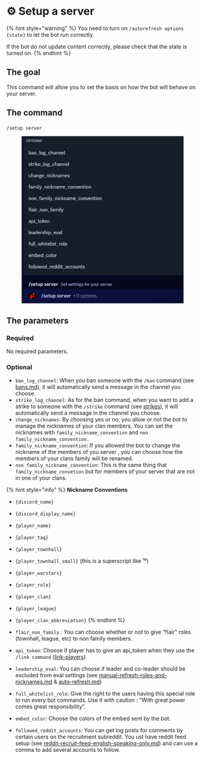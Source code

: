 # ⚙️ Setup a server

{% hint style="warning" %}
You need to turn on `/autorefresh options {state}` to let the bot run correctly.

If the bot do not update content correctly, please check that the state is turned on.
{% endhint %}

## The goal

This command will allow you to set the basis on how the bot will behave on your server.

## The command

`/setup server`

<figure><img src="../.gitbook/assets/image (128).png" alt=""><figcaption></figcaption></figure>

## The parameters

### Required

No required parameters.

### Optional

* `ban_log_channel`: When you ban someone with the `/ban` command (see [bans.md](../clans-management/bans.md "mention")), it will automatically send a message in the channel you choose.
* `strike_log_channel`: As for the ban command, when you want to add a strike to someone with the `/strike` command (see [strikes](../clans-management/strikes/ "mention")), it will automatically send a message in the channel you choose.
* `change_nicknames`: By choosing yes or no, you allow or not the bot to manage the nicknames of your clan members. You can set the nicknames with `family_nickname_convention` and `non family_nickname_convention.`
* `family_nickname_convention`: If you allowed the bot to change the nickname of the members of you server , you can choose how the members of your clans family will be renamed.
* `non_family_nickname_convention`:  This is the same thing that `family_nickname_convetion` but for members of your server that are not in one of your clans.

{% hint style="info" %}
**Nickname Conventions**

* `{discord_name}`
* `{discord_display_name}`
* `{player_name}`
* `{player_tag}`
* `{player_townhall}`
* `{player_townhall_small}` (this is a superscript like ¹⁶)
* `{player_warstars}`
* `{player_role}`
* `{player_clan}`
* `{player_league}`
* `{player_clan_abbreviation}`
{% endhint %}

* `flair_non_family` : You can choose whether or not to give “flair” roles (townhall, league, etc) to non family members.
* `api_token`: Choose if player has to give an api\_token when they use the `/link command` ([link-players](../clan-setups/link-players/ "mention")).
* `leadership_eval`: You can choose if leader and co-leader should be excluded from eval settings (see [manual-refresh-roles-and-nicknames.md](../players-roles/manual-refresh-roles-and-nicknames.md "mention") & [auto-refresh.md](../players-roles/auto-refresh.md "mention"))
* `full_whitelist_role`: Give the right to the users having this special role to run every bot commands. Use it with caution : "With great power comes great responsibility".
* `embed_color`:  Choose the colors of the embed sent by the bot.
* `followed_reddit_accounts`: You can get log posts for comments by certain users on the recruitment subreddit. You ust have reddit feed setup (see [reddit-recruit-feed-english-speaking-only.md](reddit-recruit-feed-english-speaking-only.md "mention")) and can use a comma to add several accounts to follow.
